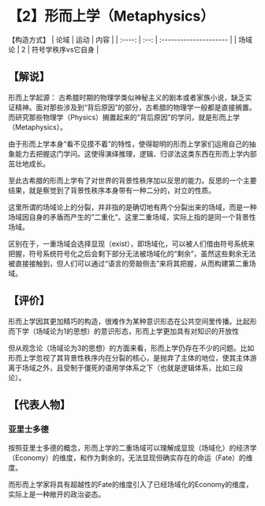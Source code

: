 # 【2】形而上学（Metaphysics）
【构造方式】
|  论域  | 运动 | 内容                   |
| :----: | :--: | :--------------------- |
| 场域论 |  2   | 符号学秩序vs它自身     |

## 【解说】

形而上学起源：
古希腊时期的物理学类似神秘主义的剧本或者家族小说，缺乏实证精神。面对那些涉及到“背后原因”的部分，古希腊的物理学一般都是直接搁置。而研究那些物理学（Physics）搁置起来的“背后原因”的学问，就是形而上学（Metaphysics）。

由于形而上学本身“看不见摸不着”的特性，使得聪明的形而上学家们运用自己的抽象能力去把握这门学问。这使得演绎推理，逻辑、归谬法这类东西在形而上学内部茁壮地成长。

至此古希腊的形而上学有了对世界的背景性秩序加以反思的能力。反思的一个主要结果，就是察觉到了背景性秩序本身带有一种二分的，对立的性质。

这里所谓的场域论上的分裂，并非指的是确切地有两个分裂出来的场域，而是一种场域因自身的矛盾而产生的“二重化”。这里二重场域，实际上指的是同一个背景性场域。

区别在于，一重场域会选择显现（exist），即场域化，可以被人们借由符号系统来把握，符号系统符号化之后会剩下部分无法被场域化的“剩余”，虽然这些剩余无法被直接接触到，但人们可以通过“语言的旁敲侧击”来将其把握，从而构建第二重场域。

## 【评价】

形而上学因其更加精巧的构造，很难作为某种意识形态在公共空间里传播。比起形而下学（场域论为1的思想）的意识形态，形而上学更加具有对知识的开放性

但从观念论（场域论为3的思想）的方面来看，形而上学仍存在不少的问题。比如形而上学忽视了其背景性秩序内在分裂的核心，是抛弃了主体的地位，使其主体游离于场域之外，且受制于僵死的语用学体系之下（也就是逻辑体系，比如三段论）。

## 【代表人物】

### 亚里士多德

按照亚里士多德的概念，形而上学的二重场域可以理解成显现（场域化）的经济学（Economy）的维度，和作为剩余的，无法显现但确实存在的命运（Fate）的维度。

而形而上学家将具有超越性的Fate的维度引入了已经场域化的Economy的维度，实际上是一种敞开的政治姿态。
